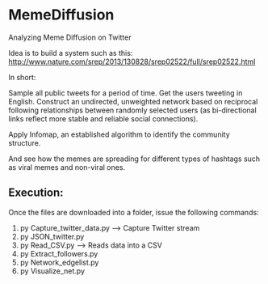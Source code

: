 # MemeDiffusion
Analyzing Meme Diffusion on Twitter

Idea is to build a system such as this: 
http://www.nature.com/srep/2013/130828/srep02522/full/srep02522.html

In short: 

Sample all public tweets for a period of time.
Get the users tweeting in English.
Construct an undirected, unweighted network based on reciprocal following relationships between 
randomly selected users (as bi-directional links reflect more stable and reliable social connections). 

Apply Infomap, an established algorithm to identify the community structure. 

And see how the memes are spreading for different types of hashtags such as viral memes and non-viral ones.

Execution:
------------

Once the files are downloaded into a folder, issue the following commands:
1. py Capture_twitter_data.py --> Capture Twitter stream
2. py JSON_twitter.py
3. py Read_CSV.py --> Reads data into a CSV
4. py Extract_followers.py
5. py Network_edgelist.py
6. py Visualize_net.py 




